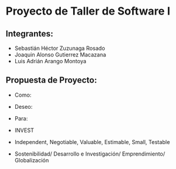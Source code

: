 # Proyecto de Taller de Software I

## Integrantes:

* Sebastián Héctor Zuzunaga Rosado
* Joaquin Alonso Gutierrez Macazana 
* Luis Adrián Arango Montoya

## Propuesta de Proyecto:

* Como: 
* Deseo: 
* Para: 

* INVEST
* Independent, Negotiable, Valuable, Estimable, Small, Testable

* Sostenibilidad/ Desarrollo e Investigación/ Emprendimiento/ Globalización